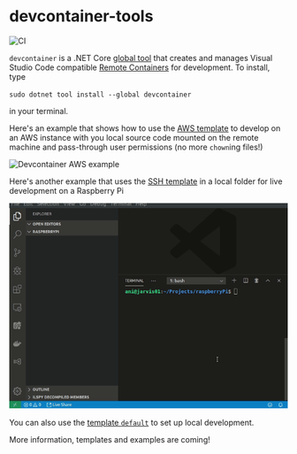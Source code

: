 # devcontainer-tools

![CI](https://github.com/aniongithub/devcontainer-tools/workflows/CI/badge.svg)

`devcontainer` is a .NET Core [global tool](https://docs.microsoft.com/en-us/dotnet/core/tools/global-tools) that creates and manages Visual Studio Code compatible [Remote Containers](https://code.visualstudio.com/docs/remote/containers) for development. To install, type

`sudo dotnet tool install --global devcontainer`

in your terminal.

Here's an example that shows how to use the [AWS template](https://github.com/aniongithub/devcontainer-tools/tree/master/devcontainer/templates/aws) to develop on an AWS instance with you local source code mounted on the remote machine and pass-through user permissions (no more `chown`ing files!)

![Devcontainer AWS example](images/devcontainer_aws.gif)

Here's another example that uses the [SSH template](https://github.com/aniongithub/devcontainer-tools/tree/master/devcontainer/templates/ssh) in a local folder for live development on a Raspberry Pi

![Devcontainer Raspberry Pi example](images/devcontainer_raspberrypi.gif)

You can also use the [template `default`](https://github.com/aniongithub/devcontainer-tools/tree/master/devcontainer/templates/default) to set up local development. 

More information, templates and examples are coming! 